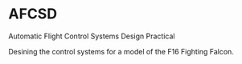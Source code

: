 # AFCSD
Automatic Flight Control Systems Design Practical

Desining the control systems for a model of the F16 Fighting Falcon.
